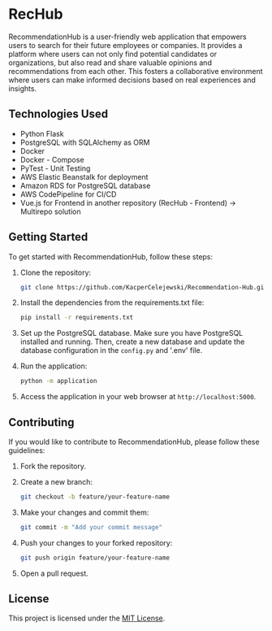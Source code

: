 # RecHub

RecommendationHub is a user-friendly web application that empowers users to search for their future employees or companies. It provides a platform where users can not only find potential candidates or organizations, but also read and share valuable opinions and recommendations from each other. This fosters a collaborative environment where users can make informed decisions based on real experiences and insights.

## Technologies Used

- Python Flask
- PostgreSQL with SQLAlchemy as ORM
- Docker
- Docker - Compose
- PyTest - Unit Testing
- AWS Elastic Beanstalk for deployment
- Amazon RDS for PostgreSQL database
- AWS CodePipeline for CI/CD
- Vue.js for Frontend in another repository (RecHub - Frontend) -> Multirepo solution

## Getting Started

To get started with RecommendationHub, follow these steps:

1. Clone the repository:

   ```bash
   git clone https://github.com/KacperCelejewski/Recommendation-Hub.git
   ```

2. Install the dependencies from the requirements.txt file:

   ```bash
   pip install -r requirements.txt
   ```

3. Set up the PostgreSQL database. Make sure you have PostgreSQL installed and running. Then, create a new database and update the database configuration in the `config.py` and '.env' file.

4. Run the application:

   ```bash
   python -m application
   ```

5. Access the application in your web browser at `http://localhost:5000`.

## Contributing

If you would like to contribute to RecommendationHub, please follow these guidelines:

1. Fork the repository.

2. Create a new branch:

   ```bash
   git checkout -b feature/your-feature-name
   ```

3. Make your changes and commit them:

   ```bash
   git commit -m "Add your commit message"
   ```

4. Push your changes to your forked repository:

   ```bash
   git push origin feature/your-feature-name
   ```

5. Open a pull request.

## License

This project is licensed under the [MIT License](LICENSE).
